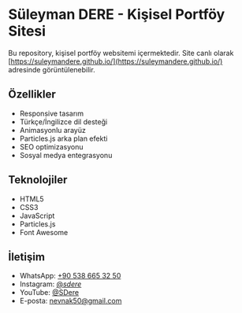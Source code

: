 # Süleyman DERE - Kişisel Portföy Sitesi

Bu repository, kişisel portföy websitemi içermektedir. Site canlı olarak [https://suleymandere.github.io/](https://suleymandere.github.io/) adresinde görüntülenebilir.

## Özellikler

- Responsive tasarım
- Türkçe/İngilizce dil desteği
- Animasyonlu arayüz
- Particles.js arka plan efekti
- SEO optimizasyonu
- Sosyal medya entegrasyonu

## Teknolojiler

- HTML5
- CSS3
- JavaScript
- Particles.js
- Font Awesome

## İletişim

- WhatsApp: [+90 538 665 32 50](https://wa.me/905386653250)
- Instagram: [@_sdere_](https://instagram.com/_sdere_)
- YouTube: [@SDere](https://www.youtube.com/@SDere)
- E-posta: [nevnak50@gmail.com](mailto:nevnak50@gmail.com) 
